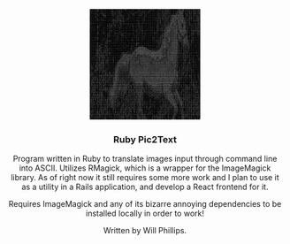 <div align="center">
  <a href="https://github.com/github_username/repo_name">
    <img src="./output.png" alt="horse image ascii output" width="200" height="200">
  </a>

<h3 align="center">Ruby Pic2Text</h3>

  <p align="center">
    Program written in Ruby to translate images input through command line into ASCII.
    Utilizes RMagick, which is a wrapper for the ImageMagick library.
    As of right now it still requires some more work and I plan to 
    use it as a utility in a Rails application, and develop a React frontend for it.
  </p>
  
  <p align="center">
    Requires ImageMagick and any of its bizarre annoying dependencies to be installed
    locally in order to work!
  </p>
  
  <p align="center">
    Written by Will Phillips.
  </p>
</div>
